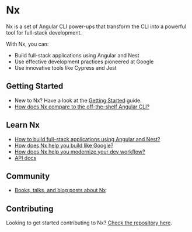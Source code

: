 # Nx

Nx is a set of Angular CLI power-ups that transform the CLI into a powerful tool for full-stack development.

With Nx, you can:

- Build full-stack applications using Angular and Nest
- Use effective development practices pioneered at Google
- Use innovative tools like Cypress and Jest

## Getting Started

- New to Nx? Have a look at the [Getting Started](./getting-started) guide.
- [How does Nx compare to the off-the-shelf Angular CLI?](./nx-and-cli)

## Learn Nx

- [How to build full-stack applications using Angular and Nest?](../fundamentals/full-stack-development)
- [How does Nx help you build like Google?](../fundamentals/building-like-google)
- [How does Nx help you modernize your dev workflow?](../fundamentals/modernizing-dev-workflow)
- [API docs](../api)

## Community

- [Books, talks, and blog posts about Nx](./resources)

## Contributing

Looking to get started contributing to Nx? [Check the repository here](http://github.com/nrwl/nx).
